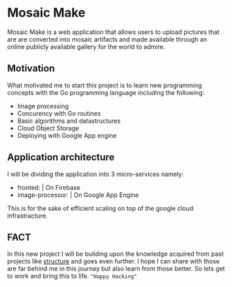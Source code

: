 # Mosaic Make
Mosaic Make is a web application that allows users to upload pictures that are are converted into mosaic artifacts and made available through an online publicly available gallery for the world to admire.

## Motivation
What motivated me to start this project is to learn new programming concepts with the Go programming language including the following:

* Image processing
* Concurency with Go routines
* Basic algorithms and datastructures
* Cloud Object Storage
* Deploying with Google App engine

## Application architecture
I will be dividing the application into 3 micro-services namely:
* fronted:          | On Firebase
* image-processor:  | On Google App Engine

This is for the sake of efficient  scaling on top of the google cloud infrastracture.

## FACT
In this new project I will be building upon the knowledge acquired from past projects like [structure](http://www.github.com/structure) and goes even further. I hope I can share with those are far behind me in this journey but also learn from those better. So lets get to work and bring this to life. `"Happy Hacking"`